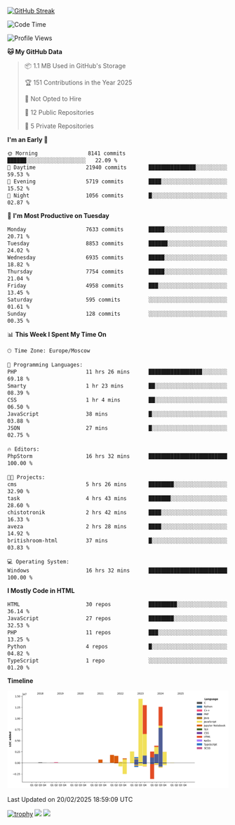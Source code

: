 [![GitHub Streak](https://github-readme-streak-stats.herokuapp.com/?user=yogik10)](https://git.io/streak-stats)
<!--START_SECTION:waka-->
![Code Time](http://img.shields.io/badge/Code%20Time-1%2C153%20hrs%2035%20mins-blue)

![Profile Views](http://img.shields.io/badge/Profile%20Views-0-blue)

**🐱 My GitHub Data** 

> 📦 1.1 MB Used in GitHub's Storage 
 > 
> 🏆 151 Contributions in the Year 2025
 > 
> 🚫 Not Opted to Hire
 > 
> 📜 12 Public Repositories 
 > 
> 🔑 5 Private Repositories 
 > 
**I'm an Early 🐤** 

```text
🌞 Morning                8141 commits        ██████░░░░░░░░░░░░░░░░░░░   22.09 % 
🌆 Daytime                21940 commits       ███████████████░░░░░░░░░░   59.53 % 
🌃 Evening                5719 commits        ████░░░░░░░░░░░░░░░░░░░░░   15.52 % 
🌙 Night                  1056 commits        █░░░░░░░░░░░░░░░░░░░░░░░░   02.87 % 
```
📅 **I'm Most Productive on Tuesday** 

```text
Monday                   7633 commits        █████░░░░░░░░░░░░░░░░░░░░   20.71 % 
Tuesday                  8853 commits        ██████░░░░░░░░░░░░░░░░░░░   24.02 % 
Wednesday                6935 commits        █████░░░░░░░░░░░░░░░░░░░░   18.82 % 
Thursday                 7754 commits        █████░░░░░░░░░░░░░░░░░░░░   21.04 % 
Friday                   4958 commits        ███░░░░░░░░░░░░░░░░░░░░░░   13.45 % 
Saturday                 595 commits         ░░░░░░░░░░░░░░░░░░░░░░░░░   01.61 % 
Sunday                   128 commits         ░░░░░░░░░░░░░░░░░░░░░░░░░   00.35 % 
```


📊 **This Week I Spent My Time On** 

```text
🕑︎ Time Zone: Europe/Moscow

💬 Programming Languages: 
PHP                      11 hrs 26 mins      █████████████████░░░░░░░░   69.18 % 
Smarty                   1 hr 23 mins        ██░░░░░░░░░░░░░░░░░░░░░░░   08.39 % 
CSS                      1 hr 4 mins         ██░░░░░░░░░░░░░░░░░░░░░░░   06.50 % 
JavaScript               38 mins             █░░░░░░░░░░░░░░░░░░░░░░░░   03.88 % 
JSON                     27 mins             █░░░░░░░░░░░░░░░░░░░░░░░░   02.75 % 

🔥 Editors: 
PhpStorm                 16 hrs 32 mins      █████████████████████████   100.00 % 

🐱‍💻 Projects: 
cms                      5 hrs 26 mins       ████████░░░░░░░░░░░░░░░░░   32.90 % 
task                     4 hrs 43 mins       ███████░░░░░░░░░░░░░░░░░░   28.60 % 
chistotronik             2 hrs 42 mins       ████░░░░░░░░░░░░░░░░░░░░░   16.33 % 
aveza                    2 hrs 28 mins       ████░░░░░░░░░░░░░░░░░░░░░   14.92 % 
britishroom-html         37 mins             █░░░░░░░░░░░░░░░░░░░░░░░░   03.83 % 

💻 Operating System: 
Windows                  16 hrs 32 mins      █████████████████████████   100.00 % 
```

**I Mostly Code in HTML** 

```text
HTML                     30 repos            █████████░░░░░░░░░░░░░░░░   36.14 % 
JavaScript               27 repos            ████████░░░░░░░░░░░░░░░░░   32.53 % 
PHP                      11 repos            ███░░░░░░░░░░░░░░░░░░░░░░   13.25 % 
Python                   4 repos             █░░░░░░░░░░░░░░░░░░░░░░░░   04.82 % 
TypeScript               1 repo              ░░░░░░░░░░░░░░░░░░░░░░░░░   01.20 % 
```



**Timeline**

![Lines of Code chart](https://raw.githubusercontent.com/Yogik10/Yogik10/main/assets/bar_graph.png)


 Last Updated on 20/02/2025 18:59:09 UTC
<!--END_SECTION:waka-->
[![trophy](https://github-profile-trophy.vercel.app/?username=yogik10)](https://github.com/ryo-ma/github-profile-trophy)
![](https://github-profile-summary-cards.vercel.app/api/cards/profile-details?username=yogik10&theme=solarized_dark)
![](https://github-profile-summary-cards.vercel.app/api/cards/most-commit-language?username=yogik10&theme=solarized_dark)


